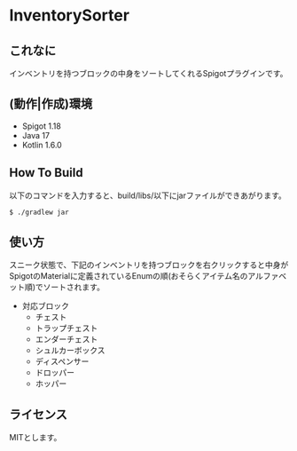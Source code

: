 # InventorySorter
## これなに
インベントリを持つブロックの中身をソートしてくれるSpigotプラグインです。

## (動作|作成)環境 
- Spigot 1.18
- Java 17
- Kotlin 1.6.0

## How To Build
以下のコマンドを入力すると、build/libs/以下にjarファイルができあがります。

```bash
$ ./gradlew jar
```

## 使い方
スニーク状態で、下記のインベントリを持つブロックを右クリックすると中身がSpigotのMaterialに定義されているEnumの順(おそらくアイテム名のアルファベット順)でソートされます。

- 対応ブロック
    - チェスト
    - トラップチェスト
    - エンダーチェスト
    - シュルカーボックス
    - ディスペンサー
    - ドロッパー
    - ホッパー

## ライセンス
MITとします。

